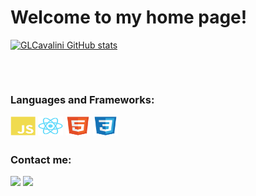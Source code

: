 # Welcome to my home page!

[![GLCavalini GitHub stats](https://github-readme-stats.vercel.app/api?username=GLCavalini&count_private=true&show_icons=true&theme=dark)](https://github.com/GLCavalini/github-readme-stats)

##

<div style="display: inline_block"><br>
    <h3> Languages and Frameworks:</h3>
    <img align="center" alt="Gian-Js" height="30" width="40"      src="https://raw.githubusercontent.com/devicons/devicon/master/icons/javascript/javascript-plain.svg">
     <img align="center" alt="Gian-React" height="30" width="40"  src="https://raw.githubusercontent.com/devicons/devicon/master/icons/react/react-original.svg">
    <img align="center" alt="Gian-HTML" height="30" width="40"  src="https://raw.githubusercontent.com/devicons/devicon/master/icons/html5/html5-original.svg">
    <img align="center" alt="Gian-CSS" height="30" width="40"       src="https://raw.githubusercontent.com/devicons/devicon/master/icons/css3/css3-original.svg">
 </div>
 
  ##
  
<div> 
    <h3> Contact me:</h3>
    <a href ="mailto:giandacoll@gmail.com"><img src="https://img.shields.io/badge/-Gmail-%23333?style=for-the-badge&logo=gmail&logoColor=white" target="_blank"></a>
    <a href="https://www.linkedin.com/in/gian-lucca-cavalini/" target="_blank"><img src="https://img.shields.io/badge/-LinkedIn-%230077B5?style=for-the-                        badge&logo=linkedin&logoColor=white" target="_blank"></a>
</div>
